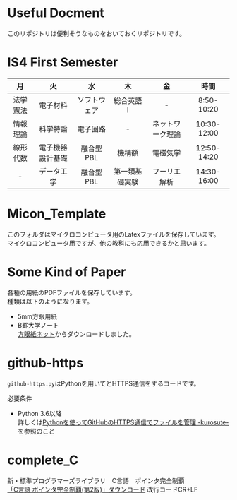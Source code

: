 # Useful Docment

このリポジトリは便利そうなものをおいておくリポジトリです。
# IS4 First Semester
|    月    |        火        |      水      |       木       |        金        |     時間    |
|:--------:|:----------------:|:------------:|:--------------:|:----------------:|:-----------:|
| 法学憲法 |     電子材料     | ソフトウェア |    総合英語I   |         -        |  8:50-10:20 |
| 情報理論 |     科学特論     |   電子回路   |        -       | ネットワーク理論 | 10:30-12:00 |
| 線形代数 | 電子機器設計基礎 |   融合型PBL  |     機構額     |     電磁気学     | 12:50-14:20 |
|     -    |    データ工学    |   融合型PBL  | 第一類基礎実験 |   フーリエ解析   | 14:30-16:00 |
# Micon_Template
このフォルダはマイクロコンピュータ用のLatexファイルを保存しています。    
マイクロコンピュータ用ですが、他の教科にも応用できるかと思います。  

# Some Kind of Paper  
各種の用紙のPDFファイルを保存しています。  
種類は以下のようになります。   

- 5mm方眼用紙
- B罫大学ノート  
[方眼紙ネット](http://houganshi.net/note.php)からダウンロードしました。  

# github-https
```github-https.py```はPythonを用いてとHTTPS通信をするコードです。   

必要条件
* Python 3.6以降    
詳しくは[Pythonを使ってGitHubのHTTPS通信でファイルを管理 -kurosute-](https://yaiba-study.tokyo/python-github-https/)を参照のこと

# complete_C
新・標準プログラマーズライブラリ　C言語　ポインタ完全制覇  
[「C言語 ポインタ完全制覇(第2版)」ダウンロード](http://kmaebashi.com/seiha2/download.html)  改行コードCR+LF